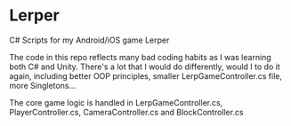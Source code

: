 # Lerper
C# Scripts for my Android/iOS game Lerper

The code in this repo reflects many bad coding habits as I was learning both C# and Unity. There's a lot that I would do differently,
would I to do it again, including better OOP principles, smaller LerpGameController.cs file, more Singletons...

The core game logic is handled in LerpGameController.cs, PlayerController.cs, CameraController.cs and BlockController.cs
